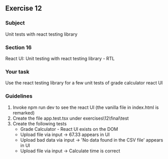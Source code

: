 <h2>Exercise 12</h2>

<h3>Subject</h3> 
Unit tests with react testing library  


<h3>Section 16</h3>
React UI: Unit testing with react testing library - RTL


<h3>Your task</h3>
Use the react testing library for a few unit tests of grade calculator react UI

<h3>Guidelines</h3>
<ol>
<li>Invoke npm run dev to see the react UI (the vanilla file in index.html is remarked)</li>
<li>Create the file app.test.tsx under  exercises\12\final\test</li>
<li>Create the following tests
<ul>
<li>Grade Calculator - React UI exists on the DOM</li>
<li>Upload file via input -> 67.33 appears in UI</li>
<li>Upload bad data via input -> 'No data found in the CSV file' appears in UI</li>
<li>Upload file via input -> Calculate time is correct</li>
</ul>
</li>
</ol>

